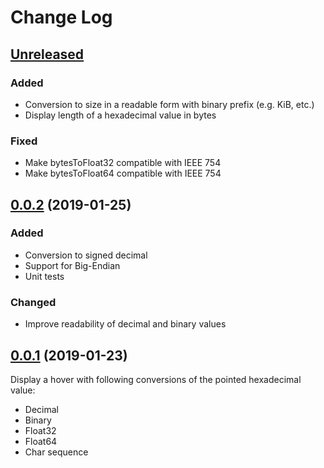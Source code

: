# Change Log

## [Unreleased]

### Added
- Conversion to size in a readable form with binary prefix (e.g. KiB, etc.)
- Display length of a hexadecimal value in bytes

### Fixed
- Make bytesToFloat32 compatible with IEEE 754
- Make bytesToFloat64 compatible with IEEE 754

## [0.0.2] (2019-01-25)

### Added
- Conversion to signed decimal
- Support for Big-Endian
- Unit tests

### Changed
- Improve readability of decimal and binary values

## [0.0.1] (2019-01-23)

Display a hover with following conversions of the pointed hexadecimal value:
  - Decimal
  - Binary
  - Float32
  - Float64
  - Char sequence



[Unreleased]: https://github.com/mateuszchudyk/vscode-hexinspector/compare/v0.0.2...HEAD
[0.0.2]: https://github.com/mateuszchudyk/vscode-hexinspector/compare/v0.0.1...v0.0.2
[0.0.1]: https://github.com/mateuszchudyk/vscode-hexinspector/commit/165f3ed7caeed85a803346ce4e36781e25abb1ce
